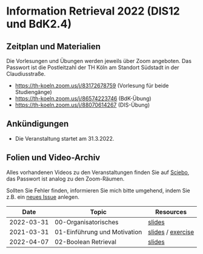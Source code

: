 # Information Retrieval 2022 (DIS12 und BdK2.4)

## Zeitplan und Materialien

Die Vorlesungen und Übungen werden jeweils über Zoom angeboten. Das Passwort ist die Postleitzahl der TH Köln am Standort Südstadt in der Claudiusstraße. 

- https://th-koeln.zoom.us/j/83172678759 (Vorlesung für beide Studiengänge) 
- https://th-koeln.zoom.us/j/86574223746 (BdK-Übung)
- https://th-koeln.zoom.us/j/88070614267 (DIS-Übung)

## Ankündigungen

- Die Veranstaltung startet am 31.3.2022.

## Folien und Video-Archiv

Alles vorhandenen Videos zu den Veranstaltungen finden Sie auf [Sciebo](https://th-koeln.sciebo.de/s/CG7vMfpJBoAaTFT), das Passwort ist analog zu den Zoom-Räumen. 

Sollten Sie Fehler finden, informieren Sie mich bitte umgehend, indem Sie z.B. ein [neues Issue](https://github.com/irgroup/dis12-bdk24-2022/issues) anlegen.

| Date       | Topic                                             | Resources      |
|------------|---------------------------------------------------|----------------|
| 2022-03-31 | 00-Organisatorisches                              | [slides](slides/00-syllabus.pdf) |
| 2021-03-31 | 01-Einführung und Motivation                      | [slides](slides/01-introduction.pdf) / [exercise](exercise/01-Introduction-exercise.pdf)  |
| 2022-04-07 | 02-Boolean Retrieval                              | [slides](slides/02-boolean.pdf) |
